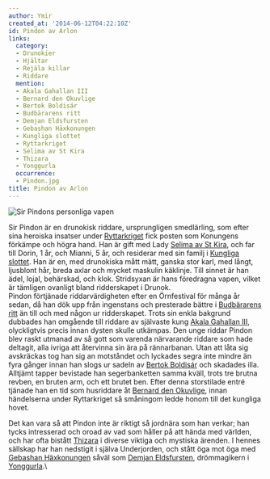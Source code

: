 ```yaml
---
author: Ymir
created_at: '2014-06-12T04:22:10Z'
id: Pindon av Arlon
links:
  category:
  - Drunokier
  - Hjältar
  - Rejäla killar
  - Riddare
  mention:
  - Akala Gahallan III
  - Bernard den Okuvlige
  - Bertok Boldisár
  - Budbärarens ritt
  - Demjan Eldsfursten
  - Gebashan Häxkonungen
  - Kungliga slottet
  - Ryttarkriget
  - Selima av St Kira
  - Thizara
  - Yonggurla
  occurrence:
  - Pindon.jpg
title: Pindon av Arlon
---
```


![Sir Pindons personliga vapen]

Sir Pindon är en drunokisk riddare, ursprungligen smedlärling, som efter sina heroiska insatser
under [Ryttarkriget] fick posten som Konungens förkämpe och högra hand. Han är gift med Lady [Selima
av St Kira], och far till Dorin, 1 år, och Mianni, 5 år, och residerar med sin familj i [Kungliga
slottet]. Han är en, med drunokiska mått mätt, ganska stor karl, med långt, ljusblont hår, breda
axlar och mycket maskulin käklinje. Till sinnet är han ädel, lojal, behärskad, och klok. Stridsyxan
är hans föredragna vapen, vilket är tämligen ovanligt bland ridderskapet i Drunok.\
Pindon förtjänade riddarvärdigheten efter en Örnfestival för många år sedan, då han dök upp från
ingenstans och presterade bättre i [Budbärarens ritt] än till och med någon ur ridderskapet. Trots
sin enkla bakgrund dubbades han omgående till riddare av självaste kung [Akala Gahallan III],
olyckligtvis precis innan dysten skulle utkämpas. Den unge riddar Pindon blev raskt utmanad av så
gott som varenda närvarande riddare som hade deltagit, alla ivriga att återvinna sin ära på
rännarbanan. Utan att låta sig avskräckas tog han sig an motståndet och lyckades segra inte mindre
än fyra gånger innan han slogs ur sadeln av [Bertok Boldisár] och skadades illa. Alltjämt tapper
bevistade han segerbanketten samma kväll, trots tre brutna revben, en bruten arm, och ett brutet
ben. Efter denna storstilade entré tjänade han en tid som husriddare åt [Bernard den Okuvlige],
innan händelserna under Ryttarkriget så småningom ledde honom till det kungliga hovet.

Det kan vara så att Pindon inte är riktigt så jordnära som han verkar; han tycks intresserad och
oroad av vad som håller på att hända med världen, och har ofta bistått [Thizara] i diverse viktiga
och mystiska ärenden. I hennes sällskap har han nedstigit i själva Underjorden, och stått öga mot
öga med [Gebashan Häxkonungen] såväl som [Demjan Eldsfursten], drömmagikern i [Yonggurla].\

  [Sir Pindons personliga vapen]: Pindon.jpg "Sir Pindons personliga vapen"
  [Ryttarkriget]: Ryttarkriget
  [Selima av St Kira]: Selima_av_St_Kira
  [Kungliga slottet]: Kungliga_slottet
  [Budbärarens ritt]: Budbärarens_ritt
  [Akala Gahallan III]: Akala_Gahallan_III
  [Bertok Boldisár]: Bertok_Boldisár
  [Bernard den Okuvlige]: Bernard_den_Okuvlige
  [Thizara]: Thizara
  [Gebashan Häxkonungen]: Gebashan_Häxkonungen
  [Demjan Eldsfursten]: Demjan_Eldsfursten
  [Yonggurla]: Yonggurla